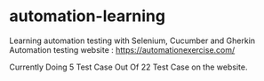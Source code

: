 # automation-learning

Learning automation testing with Selenium, Cucumber and Gherkin<br>
Automation testing website : https://automationexercise.com/

Currently Doing 5 Test Case Out Of 22 Test Case on the website. 
